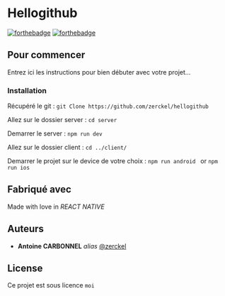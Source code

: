 # Hellogithub

[![forthebadge](http://forthebadge.com/images/badges/built-with-love.svg)](http://forthebadge.com)  [![forthebadge](http://forthebadge.com/images/badges/powered-by-electricity.svg)](http://forthebadge.com)

## Pour commencer

Entrez ici les instructions pour bien débuter avec votre projet...

### Installation

Récupéré le git : ``git Clone https://github.com/zerckel/hellogithub``

Allez sur le dossier server : ``cd server ``

Demarrer le server : ``npm run dev ``

Allez sur le dossier client : ``cd ../client/ ``

Demarrer le projet sur le device de votre choix : 
``npm run android ``
or
``npm run ios ``

## Fabriqué avec

Made with love in *REACT NATIVE*

## Auteurs

* **Antoine CARBONNEL** _alias_ [@zerckel](https://github.com/zerckel)

## License

Ce projet est sous licence ``moi``

